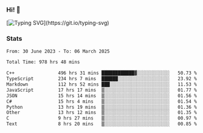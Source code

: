 ### Hi!  👋

[![Typing SVG](https://readme-typing-svg.herokuapp.com?font=Fira+Code&pause=1000&width=435&lines=Hello!+I'm+Texiwustion.)](https://git.io/typing-svg)

### Stats

<!--START_SECTION:waka-->

```txt
From: 30 June 2023 - To: 06 March 2025

Total Time: 978 hrs 48 mins

C++                496 hrs 31 mins ████████████▓░░░░░░░░░░░░   50.73 %
TypeScript         234 hrs 7 mins  ██████░░░░░░░░░░░░░░░░░░░   23.92 %
Markdown           112 hrs 52 mins ███░░░░░░░░░░░░░░░░░░░░░░   11.53 %
JavaScript         17 hrs 17 mins  ▒░░░░░░░░░░░░░░░░░░░░░░░░   01.77 %
JSON               15 hrs 14 mins  ▒░░░░░░░░░░░░░░░░░░░░░░░░   01.56 %
C#                 15 hrs 4 mins   ▒░░░░░░░░░░░░░░░░░░░░░░░░   01.54 %
Python             13 hrs 19 mins  ▒░░░░░░░░░░░░░░░░░░░░░░░░   01.36 %
Other              13 hrs 12 mins  ▒░░░░░░░░░░░░░░░░░░░░░░░░   01.35 %
C                  9 hrs 27 mins   ▒░░░░░░░░░░░░░░░░░░░░░░░░   00.97 %
Text               8 hrs 20 mins   ▒░░░░░░░░░░░░░░░░░░░░░░░░   00.85 %
```

<!--END_SECTION:waka-->
